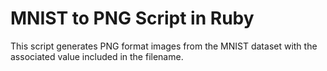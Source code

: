 MNIST to PNG Script in Ruby
===

This script generates PNG format images from the MNIST dataset with the associated value included in the filename.